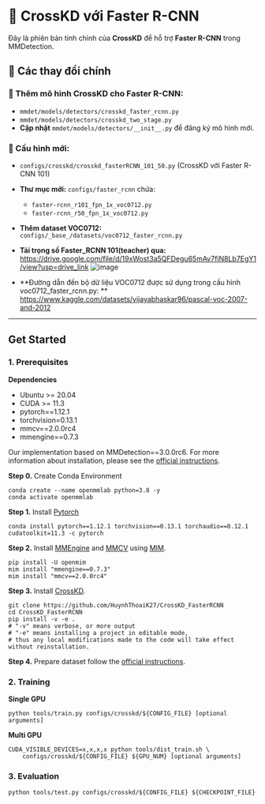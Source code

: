 # 📌 CrossKD với Faster R-CNN

Đây là phiên bản tinh chỉnh của **CrossKD** để hỗ trợ **Faster R-CNN** trong MMDetection.

## **📌 Các thay đổi chính**
### 🔹 Thêm mô hình CrossKD cho Faster R-CNN:
- `mmdet/models/detectors/crosskd_faster_rcnn.py`
- `mmdet/models/detectors/crosskd_two_stage.py`
- **Cập nhật** `mmdet/models/detectors/__init__.py` để đăng ký mô hình mới.

### 🔹 Cấu hình mới:
- `configs/crosskd/crosskd_fasterRCNN_101_50.py`  (CrossKD với Faster R-CNN 101)
- **Thư mục mới:** `configs/faster_rcnn` chứa:
  - `faster-rcnn_r101_fpn_1x_voc0712.py`
  - `faster-rcnn_r50_fpn_1x_voc0712.py`
- **Thêm dataset VOC0712:** `configs/_base_/datasets/voc0712_faster_rcnn.py`

- **Tải trọng số Faster_RCNN 101(teacher) qua:** https://drive.google.com/file/d/19xWost3a5QFDegu65mAv7fiN8Lb7EgY1/view?usp=drive_link
 ![image](https://github.com/user-attachments/assets/b5dadbef-31d2-4414-a060-cf927ab9efa5)

- **Đường dẫn đến bộ dữ liệu VOC0712 được sử dụng trong cấu hình voc0712_faster_rcnn.py: ** https://www.kaggle.com/datasets/vijayabhaskar96/pascal-voc-2007-and-2012
---

## Get Started

### 1. Prerequisites

**Dependencies**

- Ubuntu >= 20.04
- CUDA >= 11.3
- pytorch==1.12.1
- torchvision=0.13.1
- mmcv==2.0.0rc4
- mmengine==0.7.3

Our implementation based on MMDetection==3.0.0rc6. For more information about installation, please see the [official instructions](https://mmdetection.readthedocs.io/en/3.x/).

**Step 0.** Create Conda Environment

```shell
conda create --name openmmlab python=3.8 -y
conda activate openmmlab
```

**Step 1.** Install [Pytorch](https://pytorch.org)

```shell
conda install pytorch==1.12.1 torchvision==0.13.1 torchaudio==0.12.1 cudatoolkit=11.3 -c pytorch
```

**Step 2.** Install [MMEngine](https://github.com/open-mmlab/mmengine) and [MMCV](https://github.com/open-mmlab/mmcv) using [MIM](https://github.com/open-mmlab/mim).

```shell
pip install -U openmim
mim install "mmengine==0.7.3"
mim install "mmcv==2.0.0rc4"
```
**Step 3.** Install [CrossKD](https://github.com/HuynhThoaiK27/CrossKD_FasterRCNN.git).

```shell
git clone https://github.com/HuynhThoaiK27/CrossKD_FasterRCNN
cd CrossKD_FasterRCNN
pip install -v -e .
# "-v" means verbose, or more output
# "-e" means installing a project in editable mode,
# thus any local modifications made to the code will take effect without reinstallation.
```

**Step 4.** Prepare dataset follow the [official instructions](https://mmdetection.readthedocs.io/en/3.x/user_guides/dataset_prepare.html).


### 2. Training

**Single GPU**

```shell
python tools/train.py configs/crosskd/${CONFIG_FILE} [optional arguments]
```

**Multi GPU**

```shell
CUDA_VISIBLE_DEVICES=x,x,x,x python tools/dist_train.sh \
    configs/crosskd/${CONFIG_FILE} ${GPU_NUM} [optional arguments]
```

### 3. Evaluation

```shell
python tools/test.py configs/crosskd/${CONFIG_FILE} ${CHECKPOINT_FILE}
```

